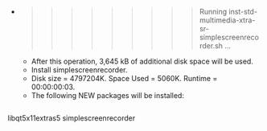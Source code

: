 * >>>>>>>>> Running inst-std-multimedia-xtra-sr-simplescreenrecorder.sh ...
  * After this operation, 3,645 kB of additional disk space will be used.
  * Install simplescreenrecorder.
  * Disk size = 4797204K. Space Used = 5060K. Runtime = 00:00:00:03.
  * The following NEW packages will be installed:
  ```bash
libqt5x11extras5 simplescreenrecorder
  ```
